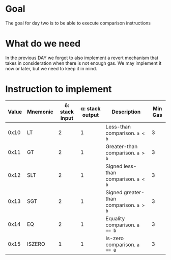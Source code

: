 # Goal
The goal for day two is to be able to execute comparison instructions

# What do we need
In the previous DAY we forgot to also implement a revert mechanism that takes in consideration when there is not enough gas.
We may implement it now or later, but we need to keep it in mind.

# Instruction to implement
| Value | Mnemonic | δ: stack input | α: stack output | Description                          | Min Gas |
|-------|----------|----------------|----------------|--------------------------------------|---------|
| 0x10  | LT       | 2              | 1              | Less-than comparison. `a < b`        | 3       |
| 0x11  | GT       | 2              | 1              | Greater-than comparison. `a > b`     | 3       |
| 0x12  | SLT      | 2              | 1              | Signed less-than comparison. `a < b` | 3       |
| 0x13  | SGT      | 2              | 1              | Signed greater-than comparison. `a > b` | 3    |
| 0x14  | EQ       | 2              | 1              | Equality comparison. `a == b`        | 3       |
| 0x15  | ISZERO   | 1              | 1              | Is-zero comparison. `a == 0`         | 3       |
